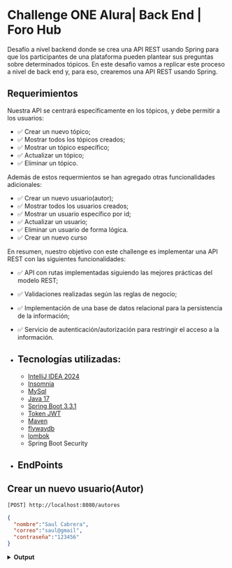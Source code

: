 # Challenge ONE Alura| Back End | Foro Hub
Desafío a nivel backend donde se crea una API REST usando Spring para que los participantes de una plataforma pueden plantear sus preguntas sobre determinados tópicos. En este desafio vamos a replicar este proceso a nivel de back end y, para eso, crearemos una API REST usando Spring.

## Requerimientos
Nuestra API se centrará específicamente en los tópicos, y debe permitir a los usuarios:
- ✅ Crear un nuevo tópico;
- ✅ Mostrar todos los tópicos creados;
- ✅ Mostrar un tópico específico;
- ✅ Actualizar un tópico;
- ✅ Eliminar un tópico.

Además de estos requermientos se han agregado otras funcionalidades adicionales:

- ✅ Crear un nuevo usuario(autor);
- ✅ Mostrar todos los usuarios creados;
- ✅ Mostrar un usuario específico por id;
- ✅ Actualizar un usuario;
- ✅ Eliminar un usuario de forma lógica.
- ✅ Crear un nuevo curso

En resumen, nuestro objetivo con este challenge es implementar una API REST con las siguientes funcionalidades:

- ✅ API con rutas implementadas siguiendo las mejores prácticas del modelo REST;
- ✅ Validaciones realizadas según las reglas de negocio;
- ✅ Implementación de una base de datos relacional para la persistencia de la información;
- ✅ Servicio de autenticación/autorización para restringir el acceso a la información.
  
- ## Tecnologías utilizadas:

  - [IntelliJ IDEA 2024](https://www.jetbrains.com/idea/)
  - [Insomnia](https://insomnia.rest/)
  - [MySql](https://www.mysql.com/)
  - [Java 17](https://www.java.com/en/)
  - [Spring Boot 3.3.1](https://start.spring.io/)
  - [Token JWT](https://jwt.io/)
  - [Maven](http://maven.apache.org/POM/4.0.0)
  - [flywaydb](https://flywaydb.org/)
  - [lombok](https://projectlombok.org/)
  - Spring Boot Security
 
 - ## EndPoints
## Crear un nuevo usuario(Autor)
```bash
[POST] http://localhost:8080/autores
```

```json
{
  "nombre":"Saul Cabrera",
  "correo":"saul@gmail",
  "contraseña":"123456"
}
```

<details><summary><b>Output</b></summary>
<br/>

```javascript
Registro exitoso
```
## Mostrar todos los usuarios creados
```bash
[POST] http://localhost:8080/autores
```

<details><summary><b>Output</b></summary>
<br/>
```json
  {
	"totalPages": 1,
	"totalElements": 4,
	"size": 10,
	"content": [
		{
			"id": 1,
			"nombre": "Enriquez Cabrera",
			"correo": "otrocambio@gmail"
		},
		{
			"id": 3,
			"nombre": "Luis Cabrera",
			"correo": "lucho1@gmail"
		},
		{
			"id": 4,
			"nombre": "Mario Cabrera",
			"correo": "mario@gmail"
		},
		{
			"id": 7,
			"nombre": "Saul Cabrera",
			"correo": "saul@gmail"
		}
	],
	"number": 0,
	"sort": {
		"empty": true,
		"sorted": false,
		"unsorted": true
	},
	"first": true,
	"last": true,
	"numberOfElements": 4,
	"pageable": {
		"pageNumber": 0,
		"pageSize": 10,
		"sort": {
			"empty": true,
			"sorted": false,
			"unsorted": true
		},
		"offset": 0,
		"paged": true,
		"unpaged": false
	},
	"empty": false
}
```


</details>
 



